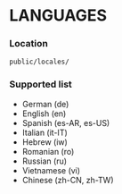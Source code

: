 # LANGUAGES

### Location

`public/locales/`

### Supported list

- German (de)
- English (en)
- Spanish (es-AR, es-US)
- Italian (it-IT)
- Hebrew (iw)
- Romanian (ro)
- Russian (ru)
- Vietnamese (vi)
- Chinese (zh-CN, zh-TW)
